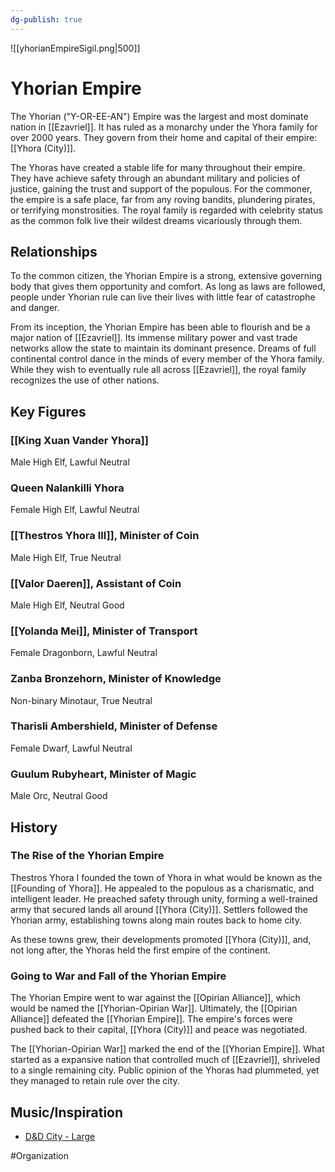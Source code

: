 ```yaml
---
dg-publish: true
---
```


![[yhorianEmpireSigil.png|500]]
# Yhorian Empire
The Yhorian ("Y-OR-EE-AN") Empire was the largest and most dominate nation in [[Ezavriel]]. It has ruled as a monarchy under the Yhora family for over 2000 years. They govern from their home and capital of their empire: [[Yhora (City)]].

The Yhoras have created a stable life for many throughout their empire. They have achieve safety through an abundant military and policies of justice, gaining the trust and support of the populous. For the commoner, the empire is a safe place, far from any roving bandits, plundering pirates, or terrifying monstrosities. The royal family is regarded with celebrity status as the common folk live their wildest dreams vicariously through them. 

## Relationships
To the common citizen, the Yhorian Empire is a strong, extensive governing body that gives them opportunity and comfort. As long as laws are followed, people under Yhorian rule can live their lives with little fear of catastrophe and danger.  

From its inception, the Yhorian Empire has been able to flourish and be a major nation of [[Ezavriel]]. Its immense military power and vast trade networks allow the state to maintain its dominant presence. Dreams of full continental control dance in the minds of every member of the Yhora family. While they wish to eventually rule all across [[Ezavriel]], the royal family recognizes the use of other nations. 

## Key Figures
### [[King Xuan Vander Yhora]]
Male High Elf, Lawful Neutral

### Queen Nalankilli Yhora
Female High Elf, Lawful Neutral

### [[Thestros Yhora III]], Minister of Coin
Male High Elf, True Neutral

### [[Valor Daeren]], Assistant of Coin
Male High Elf, Neutral Good

### [[Yolanda Mei]], Minister of Transport 
Female Dragonborn, Lawful Neutral

### Zanba Bronzehorn, Minister of Knowledge 
Non-binary Minotaur, True Neutral

### Tharisli Ambershield, Minister of Defense 
Female Dwarf, Lawful Neutral

### Guulum Rubyheart, Minister of Magic 
Male Orc, Neutral Good

## History
### The Rise of the Yhorian Empire
Thestros Yhora I founded the town of Yhora in what would be known as the [[Founding of Yhora]]. He appealed to the populous as a charismatic, and intelligent leader. He preached safety through unity, forming a well-trained army that secured lands all around [[Yhora (City)]]. Settlers followed the Yhorian army, establishing towns along main routes back to home city. 

As these towns grew, their developments promoted [[Yhora (City)]], and, not long after, the Yhoras held the first empire of the continent.  

### Going to War and Fall of the Yhorian Empire
The Yhorian Empire went to war against the [[Opirian Alliance]], which would be named the [[Yhorian-Opirian War]]. Ultimately, the [[Opirian Alliance]] defeated  the [[Yhorian Empire]]. The empire's forces were pushed back to their capital, [[Yhora (City)]] and peace was negotiated.  

The [[Yhorian-Opirian War]] marked the end of the [[Yhorian Empire]]. What started as a expansive nation that controlled much of [[Ezavriel]], shriveled to a single remaining city. Public opinion of the Yhoras had plummeted, yet they managed to retain rule over the city. 

## Music/Inspiration
- [D&D City - Large](https://open.spotify.com/playlist/7o7UIC832EqZz74GB1grEt)

#Organization